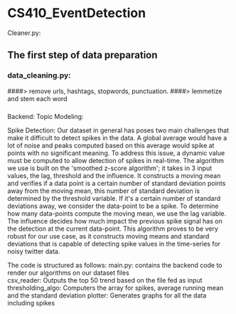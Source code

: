 # CS410_EventDetection

Cleaner.py: 


## The first step of data preparation
### data_cleaning.py: 
####> remove urls, hashtags, stopwords, punctuation. 
####> lemmetize and stem each word
### 



Backend:
Topic Modeling: 

Spike Detection:
Our dataset in general has poses two main challenges that make it difficult to detect spikes in the data. A global average would have a lot of noise and peaks computed based on this average would spike at points with no significant meaning. To address this issue, a dynamic value must be computed to allow detection of spikes in real-time. The algorithm we use is built on the 'smoothed z-score algorithm'; it takes in 3 input values, the lag, threshold and the influence. It constructs a moving mean and verifies if a data point is a certain number of standard deviation points away from the moving mean, this number of standard deviation is determined by the threshold variable. If it's a certain number of standard deviations away, we consider the data-point to be a spike. To determine how many data-points compute the moving mean, we use the lag variable. The influence decides how much impact the previous spike signal has on the detection at the current data-point. This algorithm proves to be very robust for our use case, as it constructs moving means and standard deviations that is capable of detecting spike values in the time-series for noisy twitter data.   

The code is structured as follows: 
main.py: contains the backend code to render our algorithms on our dataset files     
    csv_reader: Outputs the top 50 trend based on the file fed as input 
    thresholding_algo: Computers the array for spikes, average running mean and the standard deviation 
    plotter: Generates graphs for all the data including spikes
    

